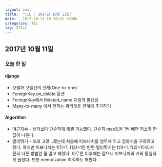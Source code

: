 ```yaml
---
layout: post
title:  "TIL : 2017년 10월 11일"
date:   2017-10-11 15:10:41 +0900
categories: TIL
tag: [TIL]
---
```



## 2017년 10월 11일

### 오늘 한 일

#### django

- 모델과 모델간의 관계(One-to-one)
- ForeignKey.on_delete 옵션
- ForeignKey에서 Related_name 지정의 필요성
- Many-to-many 에서 원하는 쿼리셋을 관계에 추가하기

#### Algorithm

- 야근지수 - 생각보다 단순하게 해결 가능했다. 단순히 max값을 1씩 빼면 최소화 한 값이 나온다.
- 멀리뛰기 - 오래 고민...했는데 처음에 피보나치를 염두에 두고 점화식을 구하려고 했다. 하지만 피보나치는 f(1)=1, f(2)=1인 반면 멀리뛰기는 f(1)=1, f(2)=1이라서 전혀 다른 방법인 줄 알고 헤멨다. 아무튼 이후에는 같으니 피보나치와 거의 동일하게 풀었다. 또한 memoization 최적화도 해봤다.
